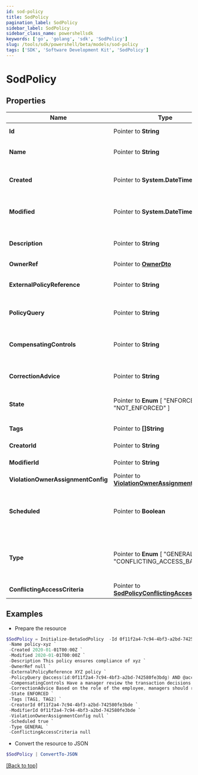 ```yaml
---
id: sod-policy
title: SodPolicy
pagination_label: SodPolicy
sidebar_label: SodPolicy
sidebar_class_name: powershellsdk
keywords: ['go', 'golang', 'sdk', 'SodPolicy'] 
slug: /tools/sdk/powershell/beta/models/sod-policy
tags: ['SDK', 'Software Development Kit', 'SodPolicy']
---
```



# SodPolicy

## Properties

Name | Type | Description | Notes
------------ | ------------- | ------------- | -------------
**Id** |  Pointer to **String** | Policy ID. | [optional] [readonly] 
**Name** |  Pointer to **String** | Policy business name. | [optional] 
**Created** |  Pointer to **System.DateTime** | The time when this SOD policy is created. | [optional] [readonly] 
**Modified** |  Pointer to **System.DateTime** | The time when this SOD policy is modified. | [optional] [readonly] 
**Description** |  Pointer to **String** | Optional description of the SOD policy. | [optional] 
**OwnerRef** |  Pointer to [**OwnerDto**](owner-dto) |  | [optional] 
**ExternalPolicyReference** |  Pointer to **String** | Optional external policy reference. | [optional] 
**PolicyQuery** |  Pointer to **String** | Search query of the SOD policy. | [optional] 
**CompensatingControls** |  Pointer to **String** | Optional compensating controls (Mitigating Controls). | [optional] 
**CorrectionAdvice** |  Pointer to **String** | Optional correction advice. | [optional] 
**State** |  Pointer to  **Enum** [  "ENFORCED",    "NOT_ENFORCED" ] | Whether the policy is enforced or not. | [optional] 
**Tags** |  Pointer to **[]String** | Tags for the policy object. | [optional] 
**CreatorId** |  Pointer to **String** | Policy&#39;s creator ID. | [optional] [readonly] 
**ModifierId** |  Pointer to **String** | Policy&#39;s modifier ID. | [optional] [readonly] 
**ViolationOwnerAssignmentConfig** |  Pointer to [**ViolationOwnerAssignmentConfig**](violation-owner-assignment-config) |  | [optional] 
**Scheduled** |  Pointer to **Boolean** | Defines whether a policy has been scheduled or not. | [optional] [default to $false]
**Type** |  Pointer to  **Enum** [  "GENERAL",    "CONFLICTING_ACCESS_BASED" ] | Whether a policy is query based or conflicting access based. | [optional] [default to "GENERAL"]
**ConflictingAccessCriteria** |  Pointer to [**SodPolicyConflictingAccessCriteria**](sod-policy-conflicting-access-criteria) |  | [optional] 

## Examples

- Prepare the resource
```powershell
$SodPolicy = Initialize-BetaSodPolicy  -Id 0f11f2a4-7c94-4bf3-a2bd-742580fe3bde `
 -Name policy-xyz `
 -Created 2020-01-01T00:00Z `
 -Modified 2020-01-01T00:00Z `
 -Description This policy ensures compliance of xyz `
 -OwnerRef null `
 -ExternalPolicyReference XYZ policy `
 -PolicyQuery @access(id:0f11f2a4-7c94-4bf3-a2bd-742580fe3bdg) AND @access(id:0f11f2a4-7c94-4bf3-a2bd-742580fe3bdf) `
 -CompensatingControls Have a manager review the transaction decisions for their "out of compliance" employee `
 -CorrectionAdvice Based on the role of the employee, managers should remove access that is not required for their job function. `
 -State ENFORCED `
 -Tags [TAG1, TAG2] `
 -CreatorId 0f11f2a4-7c94-4bf3-a2bd-742580fe3bde `
 -ModifierId 0f11f2a4-7c94-4bf3-a2bd-742580fe3bde `
 -ViolationOwnerAssignmentConfig null `
 -Scheduled true `
 -Type GENERAL `
 -ConflictingAccessCriteria null
```

- Convert the resource to JSON
```powershell
$SodPolicy | ConvertTo-JSON
```


[[Back to top]](#) 

